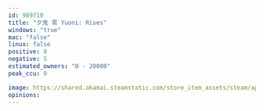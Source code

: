 ```yaml
---
id: 989710
title: "夕鬼 零 Yuoni: Rises"
windows: "true"
mac: "false"
linux: false
positive: 8
negative: 5
estimated_owners: "0 - 20000"
peak_ccu: 0

image: https://shared.akamai.steamstatic.com/store_item_assets/steam/apps/989710/header.jpg?t=1656221062
opinions:
---
```

